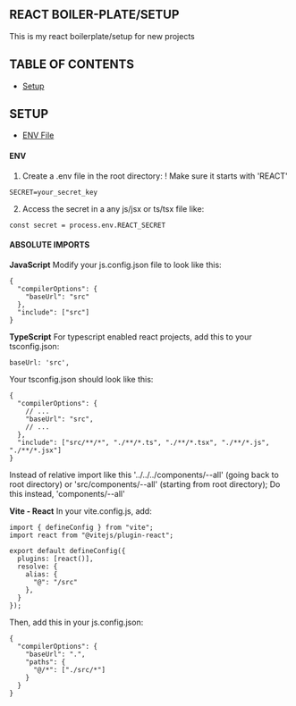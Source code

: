 ## REACT BOILER-PLATE/SETUP
This is my react boilerplate/setup for new projects

## TABLE OF CONTENTS
- [Setup](#setup)

## SETUP
  - [ENV File](#env)
  
#### ENV
1. Create a .env file in the root directory:
! Make sure it starts with 'REACT'
```
SECRET=your_secret_key
```

2. Access the secret in a any js/jsx or ts/tsx file like:
```
const secret = process.env.REACT_SECRET
```

#### ABSOLUTE IMPORTS
**JavaScript**
Modify your js.config.json file to look like this:
```
{
  "compilerOptions": {
    "baseUrl": "src"
  },
  "include": ["src"]
}
```
**TypeScript**
For typescript enabled react projects, add this to your tsconfig.json:
```
baseUrl: 'src',
```

Your tsconfig.json should look like this:
```
{
  "compilerOptions": {
    // ...
    "baseUrl": "src",
    // ...
  },
  "include": ["src/**/*", "./**/*.ts", "./**/*.tsx", "./**/*.js", "./**/*.jsx"]
}

```

Instead of relative import like this '../../../components/--all' (going back to root directory) or 'src/components/--all' (starting from root directory); 
Do this instead, 'components/--all'

**Vite - React**
In your vite.config.js, add:
```
import { defineConfig } from "vite";
import react from "@vitejs/plugin-react";

export default defineConfig({
  plugins: [react()],
  resolve: {
    alias: {
      "@": "/src"
    },
  }
});
```

Then, add this in your js.config.json:
```
{
  "compilerOptions": {
    "baseUrl": ".",
    "paths": {
      "@/*": ["./src/*"]
    }
  }
}
```
